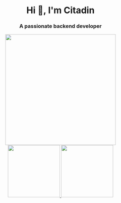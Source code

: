 <h1 align="center">Hi 👋, I'm Citadin</h1>
<h3 align="center">A passionate backend developer</h3>

<div align="center">
  <img width=350 src="https://media.giphy.com/media/4ilFRqgbzbx4c/giphy.gif">
</div>

<div align="center">
  <a href="https://github.com/rodrigocitadin">
  <img height="165em" src="https://github-readme-stats.vercel.app/api?username=rodrigocitadin&show_icons=true&theme=dark&include_all_commits=true&count_private=true&hide_border=true"/>
  <img height="165em" src="https://github-readme-stats.vercel.app/api/top-langs/?username=rodrigocitadin&layout=compact&langs_count=4&theme=dark&hide_border=true"/>
</div>

<!--
I'm traveling, that's why I'm commit a lot of shit
HAHAHAHAHA FJSHFSJKFBSJKFBDSJVSD
 DSKCSNDVKJSNSMDSJ JKFNSDJKFHJSKHCDSJ
LKVNSKVNSK   CKJSNCJKNK  CNKSNVSK S
ANFSKFJBSJK SJBFSBCNMXBKJIR VSJKBSJSJ
-->
